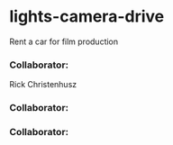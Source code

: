 # lights-camera-drive
Rent a car for film production

### Collaborator: 
Rick Christenhusz
### Collaborator:

### Collaborator:

